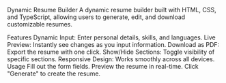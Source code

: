Dynamic Resume Builder
A dynamic resume builder built with HTML, CSS, and TypeScript, allowing users to generate, edit, and download customizable resumes.

Features
Dynamic Input: Enter personal details, skills, and languages.
Live Preview: Instantly see changes as you input information.
Download as PDF: Export the resume with one click.
Show/Hide Sections: Toggle visibility of specific sections.
Responsive Design: Works smoothly across all devices.
Usage
Fill out the form fields.
Preview the resume in real-time.
Click "Generate" to create the resume.
